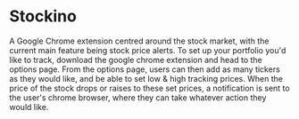 # Stockino

A Google Chrome extension centred around the stock market, with the current main feature being stock price alerts.
To set up your portfolio you'd like to track, download the google chrome extension and head to the options page. From the options page, users can then add as many tickers as they would like, and be able to set low & high tracking prices. When the price of the stock drops or raises to these set prices, a notification is sent to the user's chrome browser, where they can take whatever action they would like.
